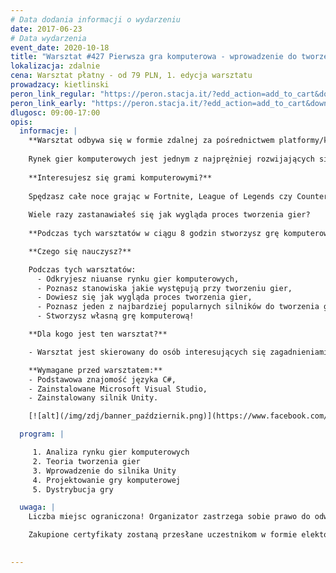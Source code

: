 ```yaml
---
# Data dodania informacji o wydarzeniu
date: 2017-06-23
# Data wydarzenia
event_date: 2020-10-18
title: "Warsztat #427 Pierwsza gra komputerowa - wprowadzenie do tworzenia gier"
lokalizacja: zdalnie
cena: Warsztat płatny - od 79 PLN, 1. edycja warsztatu
prowadzacy: kietlinski
peron_link_regular: "https://peron.stacja.it/?edd_action=add_to_cart&download_id=3119&edd_options[price_id]=1"
peron_link_early: "https://peron.stacja.it/?edd_action=add_to_cart&download_id=3119&edd_options[price_id]=2"
dlugosc: 09:00-17:00
opis:
  informacje: |
    **Warsztat odbywa się w formie zdalnej za pośrednictwem platformy/komunikatora online, z wykorzystaniem dźwięku, obrazu z kamery, udostępniania ekranu komputera prowadzącego i uczestników.** 
        
    Rynek gier komputerowych jest jednym z najprężniej rozwijających się mediów rozrywkowych, który w roku 2018 został wyceniony na 135 mld dolarów poprawiając swój wynik z poprzedniego roku o 11%. Zainteresowanie grami niepowstrzymanie wzrasta, zasypując nas codziennie setkami nowych tytułów wydanych zarówno na platformy komputerowe, konsolowe i mobilne, między innymi przez nieustannie zmniejszający się próg wejścia do tworzenia gier komputerowych przez popularyzację tak zwanych silników do gier.
    
    **Interesujesz się grami komputerowymi?**
    
    Spędzasz całe noce grając w Fortnite, League of Legends czy Counter Strike GO?
    
    Wiele razy zastanawiałeś się jak wygląda proces tworzenia gier? 
    
    **Podczas tych warsztatów w ciągu 8 godzin stworzysz grę komputerową na podstawie własnego pomysłu!**

    **Czego się nauczysz?**

    Podczas tych warsztatów: 
      - Odkryjesz niuanse rynku gier komputerowych, 
      - Poznasz stanowiska jakie występują przy tworzeniu gier, 
      - Dowiesz się jak wygląda proces tworzenia gier, 
      - Poznasz jeden z najbardziej popularnych silników do tworzenia gier - Unity, 
      - Stworzysz własną grę komputerową! 

    **Dla kogo jest ten warsztat?**

    - Warsztat jest skierowany do osób interesujących się zagadnieniami tworzenia gier komputerowych oraz osób, które chciałyby stworzyć własną grę komputerową. Jeśli interesują Cię gry, zastanawiasz się co sprawia, że ludzik na ekranie skacze jak wciskamy spację, a piłka stacza się po skale jakby działała na nią prawdziwa fizyka, to jest to szkolenie właśnie dla Ciebie! 

    **Wymagane przed warsztatem:**
    - Podstawowa znajomość języka C#,
    - Zainstalowane Microsoft Visual Studio,
    - Zainstalowany silnik Unity.

    [![alt](/img/zdj/banner_październik.png)](https://www.facebook.com/StacjaIT)

  program: |

     1. Analiza rynku gier komputerowych
     2. Teoria tworzenia gier
     3. Wprowadzenie do silnika Unity
     4. Projektowanie gry komputerowej
     5. Dystrybucja gry

  uwaga: |
    Liczba miejsc ograniczona! Organizator zastrzega sobie prawo do odwołania wydarzenia w przypadku niezgłoszenia się minimalnej liczby uczestników.

    Zakupione certyfikaty zostaną przesłane uczestnikom w formie elektoronicznej po warsztacie. Jeśli chcesz otrzymać zakupiony certyfikat w formie papierowej, zgłoś to mailowo na adres kontakt@stacja.it. 
    

---
```

